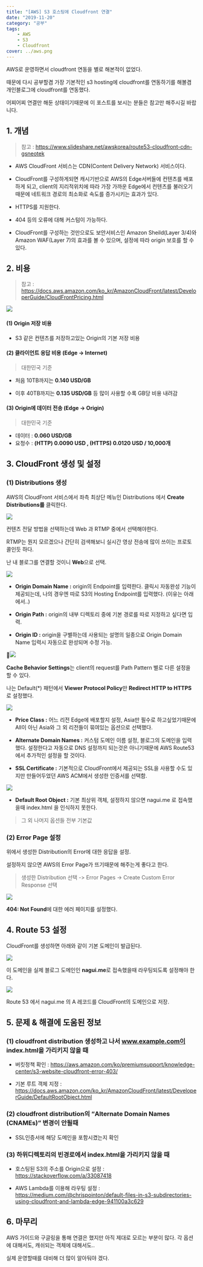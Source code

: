 ```yaml
---
title: "[AWS] S3 호스팅에 Cloudfront 연결"
date: "2019-11-20"
category: "공부"
tags:
    - AWS
    - S3
    - Cloudfront
cover: ../aws.png
---
```


AWS로 운영하면서 cloudfront 연동을 별로 해본적이 없었다.

때문에 다시 공부할겸 가장 기본적인 s3 hosting에 cloudfront를 연동하기를 해볼겸 개인블로그에 cloudfront를 연동했다.

어찌어찌 연결만 해둔 상태이기때문에 이 포스트를 보시는 분들은 참고만 해주시길 바랍니다.

## 1. 개념

> 참고 : https://www.slideshare.net/awskorea/route53-cloudfront-cdn-gsneotek

-   AWS CloudFront 서비스는 CDN(Content Delivery Network) 서비스이다.

-   CloudFront를 구성하게되면 캐시기반으로 AWS의 Edge서버들에 컨텐츠를 배포하게 되고, client의 지리적위치에 따라 가장 가까운 Edge에서 컨텐츠를 불러오기때문에 네트워크 경로의 최소화로 속도를 증가시키는 효과가 있다.

-   HTTPS를 지원한다.

-   404 등의 오류에 대해 커스텀이 가능하다.

-   CloudFront를 구성하는 것만으로도 보안서비스인 Amazon Sheild(Layer 3/4)와 Amazon WAF(Layer 7)의 효과를 볼 수 있으며, 설정에 따라 origin 보호를 할 수 있다.

## 2. 비용

> 참고 : https://docs.aws.amazon.com/ko_kr/AmazonCloudFront/latest/DeveloperGuide/CloudFrontPricing.html

![](./cloudfront_charges.png)

#### (1) Origin 저장 비용

-   S3 같은 컨텐츠를 저장하고있는 Origin의 기본 저장 비용

#### (2) 클라이언트 응답 비용 (Edge -> Internet)

> 대한민국 기준

-   처음 10TB까지는 **0.140 USD/GB**

-   이후 40TB까지는 **0.135 USD/GB** 등 많이 사용할 수록 GB당 비용 내려감

#### (3) Origin에 데이터 전송 (Edge -> Origin)

> 대한민국 기준

-   데이터 : **0.060 USD/GB**
-   요청수 : **(HTTP) 0.0090 USD , (HTTPS) 0.0120 USD / 10,000개**

## 3. CloudFront 생성 및 설정

### (1) Distributions 생성

AWS의 CloudFront 서비스에서 좌측 최상단 메뉴인 Distributions 에서 **Create Distributions를** 클릭한다.

![](./create1.png)

컨텐츠 전달 방법을 선택하는데 Web 과 RTMP 중에서 선택해야한다.

RTMP는 뭔지 모르겠으나 간단히 검색해보니 실시간 영상 전송에 많이 쓰이는 프로토콜인듯 하다.

난 내 블로그를 연결할 것이니 **Web**으로 선택.

![](./create2.png)

-   **Origin Domain Name :** origin의 Endpoint를 입력한다. 클릭시 자동완성 기능이 제공되는데, 나의 경우엔 따로 S3의 Hosting Endpoint를 입력했다. (이유는 아래에서..)

-   **Origin Path :** origin의 내부 디렉토리 중에 기본 경로를 따로 지정하고 싶다면 입력.

-   **Origin ID :** origin을 구별하는데 사용되는 설명의 일종으로 Origin Domain Name 입력시 자동으로 완성되며 수정 가능.

![](./create3.png)

**Cache Behavior Settings**는 client의 request를 Path Pattern 별로 다른 설정을 할 수 있다.

나는 Default(\*) 패턴에서 **Viewer Protocol Policy**만 **Redirect HTTP to HTTPS** 로 설정했다.

![](./create4.png)

-   **Price Class :** 어느 리전 Edge에 배포할지 설정, Asia만 필수로 하고싶었기때문에 All이 아닌 Asia와 그 외 리전들이 묶여있는 옵션으로 선택했다.

-   **Alternate Domain Names :** 커스텀 도메인 이름 설정, 블로그의 도메인을 입력했다. 설정한다고 자동으로 DNS 설정까지 되는것은 아니기때문에 AWS Route53에서 추가적인 설정을 할 것이다.

-   **SSL Certificate :** 기본적으로 CloudFront에서 제공되는 SSL을 사용할 수도 있지만 만들어두었던 AWS ACM에서 생성한 인증서를 선택함.

![](./create5.png)

-   **Default Root Object :** 기본 최상위 객체, 설정하지 않으면 nagui.me 로 접속했을때 index.html 을 인식하지 못한다.

> 그 외 나머지 옵션들 전부 기본값

### (2) Error Page 설정

위에서 생성한 Distribution의 Error에 대한 응답을 설정.

설정하지 않으면 AWS의 Error Page가 뜨기때문에 해주는게 좋다고 한다.

> 생성한 Distribution 선택 -> Error Pages -> Create Custom Error Response 선택

![](./create6.png)

**404: Not Found**에 대한 에러 페이지를 설정했다.

## 4. Route 53 설정

CloudFront를 생성하면 아래와 같이 기본 도메인이 발급된다.

![](./cloudfront_domainname.png)

이 도메인을 실제 블로그 도메인인 **nagui.me**로 접속했을때 라우팅되도록 설정해야 한다.

![](./route53_record.png)

Route 53 에서 nagui.me 의 A 레코드를 CloudFront의 도메인으로 저장.

## 5. 문제 & 해결에 도움된 정보

### (1) cloudfront distribution 생성하고 나서 www.example.com이 index.html을 가리키지 않을 때

-   버킷정책 확인 : https://aws.amazon.com/ko/premiumsupport/knowledge-center/s3-website-cloudfront-error-403/

-   기본 루트 객체 지정 : https://docs.aws.amazon.com/ko_kr/AmazonCloudFront/latest/DeveloperGuide/DefaultRootObject.html

### (2) cloudfront distribution의 “Alternate Domain Names (CNAMEs)” 변경이 안될때

-   SSL인증서에 해당 도메인을 포함시켰는지 확인

### (3) 하위디렉토리의 빈경로에서 index.html을 가리키지 않을 때

-   호스팅된 S3의 주소를 Origin으로 설정 : https://stackoverflow.com/a/33087418

-   AWS Lambda를 이용해 라우팅 설정 : https://medium.com/@chrispointon/default-files-in-s3-subdirectories-using-cloudfront-and-lambda-edge-941100a3c629

## 6. 마무리

AWS 가이드와 구글링을 통해 연결은 했지만 아직 제대로 모르는 부분이 많다. 각 옵션에 대해서도, 캐쉬되는 객체에 대해서도..

실제 운영할때를 대비해 더 많이 알아둬야 겠다.
